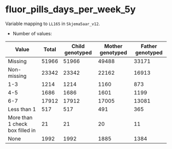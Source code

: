 # fluor_pills_days_per_week_5y
Variable mapping to `LL165` in `Skjema5aar_v12`.
- Number of values:

| Value | Total | Child genotyped | Mother genotyped | Father genotyped |
| ----- | ----- | --------------- | ---------------- | ---------------- |
| Missing | 51966 | 51966 | 49488 | 33171 |
| Non-missing | 23342 | 23342 | 22162 | 16913 |
| 1-3 | 1214 | 1214 | 1160 |873 |
| 4-5 | 1686 | 1686 | 1601 |1199 |
| 6-7 | 17912 | 17912 | 17005 |13081 |
| Less than 1 | 517 | 517 | 491 |365 |
| More than 1 check box filled in | 21 | 21 | 20 |11 |
| None | 1992 | 1992 | 1885 |1384 |



